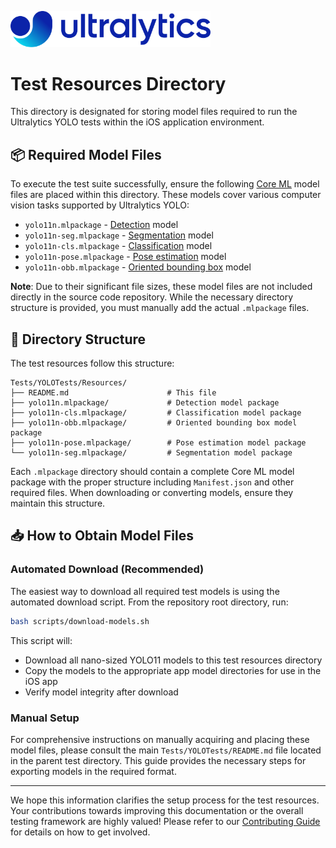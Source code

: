 <a href="https://www.ultralytics.com/"><img src="https://raw.githubusercontent.com/ultralytics/assets/main/logo/Ultralytics_Logotype_Original.svg" width="320" alt="Ultralytics logo"></a>

# Test Resources Directory

This directory is designated for storing model files required to run the Ultralytics YOLO tests within the iOS application environment.

## 📦 Required Model Files

To execute the test suite successfully, ensure the following [Core ML](https://developer.apple.com/documentation/coreml) model files are placed within this directory. These models cover various computer vision tasks supported by Ultralytics YOLO:

- `yolo11n.mlpackage` - [Detection](https://docs.ultralytics.com/tasks/detect/) model
- `yolo11n-seg.mlpackage` - [Segmentation](https://docs.ultralytics.com/tasks/segment/) model
- `yolo11n-cls.mlpackage` - [Classification](https://docs.ultralytics.com/tasks/classify/) model
- `yolo11n-pose.mlpackage` - [Pose estimation](https://docs.ultralytics.com/tasks/pose/) model
- `yolo11n-obb.mlpackage` - [Oriented bounding box](https://docs.ultralytics.com/tasks/obb/) model

**Note**: Due to their significant file sizes, these model files are not included directly in the source code repository. While the necessary directory structure is provided, you must manually add the actual `.mlpackage` files.

## 📁 Directory Structure

The test resources follow this structure:

```
Tests/YOLOTests/Resources/
├── README.md                      # This file
├── yolo11n.mlpackage/             # Detection model package
├── yolo11n-cls.mlpackage/         # Classification model package
├── yolo11n-obb.mlpackage/         # Oriented bounding box model package
├── yolo11n-pose.mlpackage/        # Pose estimation model package
└── yolo11n-seg.mlpackage/         # Segmentation model package
```

Each `.mlpackage` directory should contain a complete Core ML model package with the proper structure including `Manifest.json` and other required files. When downloading or converting models, ensure they maintain this structure.

## 📥 How to Obtain Model Files

### Automated Download (Recommended)

The easiest way to download all required test models is using the automated download script. From the repository root directory, run:

```bash
bash scripts/download-models.sh
```

This script will:

- Download all nano-sized YOLO11 models to this test resources directory
- Copy the models to the appropriate app model directories for use in the iOS app
- Verify model integrity after download

### Manual Setup

For comprehensive instructions on manually acquiring and placing these model files, please consult the main `Tests/YOLOTests/README.md` file located in the parent test directory. This guide provides the necessary steps for exporting models in the required format.

---

We hope this information clarifies the setup process for the test resources. Your contributions towards improving this documentation or the overall testing framework are highly valued! Please refer to our [Contributing Guide](https://docs.ultralytics.com/help/contributing/) for details on how to get involved.
